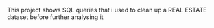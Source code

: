 This project shows SQL queries that i used to clean up a REAL ESTATE dataset before further analysing it
